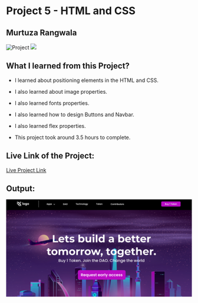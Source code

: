 # Project 5 - HTML and CSS

## Murtuza Rangwala

![Project](https://img.shields.io/badge/Project-5-brightgreen)
![](https://img.shields.io/badge/HTML-CSS-yellowgreen)

## What I learned from this Project?

- I learned about positioning elements in the HTML and CSS.

- I also learned about image properties.

- I also learned fonts properties.

- I also learned how to design Buttons and Navbar.

- I also learned flex properties.

- This project took around 3.5 hours to complete.

## Live Link of the Project:

[Live Project Link](https://dao-crypto.netlify.app/)

## Output:

![DAO Crypto](./thumbnail.png)
